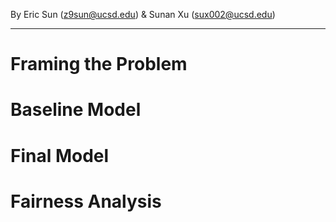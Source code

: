 By Eric Sun (z9sun@ucsd.edu) & Sunan Xu (sux002@ucsd.edu)

---

# Framing the Problem

# Baseline Model

# Final Model

# Fairness Analysis

